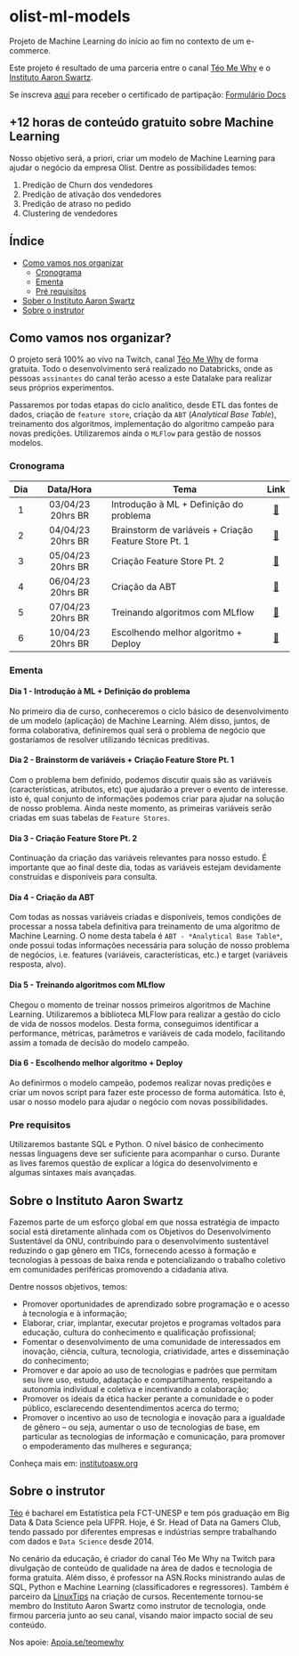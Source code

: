 # olist-ml-models
Projeto de Machine Learning do início ao fim no contexto de um e-commerce.

Este projeto é resultado de uma parceria entre o canal [Téo Me Why](https://www.twitch.tv/teomewhy) e o [Instituto Aaron Swartz](https://institutoasw.org/).

Se inscreva [aqui](https://forms.gle/bXEdjsjYWt3K9euC7) para receber o certificado de partipação: [Formulário Docs](https://forms.gle/bXEdjsjYWt3K9euC7)

## +12 horas de conteúdo gratuito sobre Machine Learning

Nosso objetivo será, a priori, criar um modelo de Machine Learning para ajudar o negócio da empresa Olist. Dentre as possibilidades temos:

1. Predição de Churn dos vendedores
2. Predição de ativação dos vendedores
3. Predição de atraso no pedido
4. Clustering de vendedores

## Índice
- [Como vamos nos organizar](#como-vamos-nos-organizar)
  - [Cronograma](#cronograma)
  - [Ementa](#ementa)
  - [Pré requisitos](#pre-requisitos)
- [Sober o Instituto Aaron Swartz](#sobre-o-instituto-aaron-swartz)
- [Sobre o instrutor](#sobre-o-instrutor)

## Como vamos nos organizar?

O projeto será 100% ao vivo na Twitch, canal [Téo Me Why](https://www.twitch.tv/teomewhy) de forma gratuita. Todo o desenvolvimento será realizado no Databricks, onde as pessoas `assinantes` do canal terão acesso a este Datalake para realizar seus próprios experimentos.

Passaremos por todas etapas do ciclo analítico, desde ETL das fontes de dados, criação de `feature store`, criação da `ABT` (_Analytical Base Table_), treinamento dos algoritmos, implementação do algoritmo campeão para novas predições. Utilizaremos ainda o `MLFlow` para gestão de nossos modelos.

### Cronograma

| Dia | Data/Hora | Tema | Link |
| :---: | :---: | --- | :---: |
| 1 | 03/04/23 20hrs BR | Introdução à ML + Definição do problema | [:link:](https://www.twitch.tv/teomewhy/schedule?segmentID=94801bcb-c6ff-48d2-9b66-a818a5fa0571) |
| 2 | 04/04/23 20hrs BR | Brainstorm de variáveis + Criação Feature Store Pt. 1 | [:link:](https://www.twitch.tv/teomewhy/schedule?segmentID=45919433-bed9-4783-9ab8-3965149115dc) |
| 3 | 05/04/23 20hrs BR | Criação Feature Store Pt. 2 | [:link:](https://www.twitch.tv/teomewhy/schedule?segmentID=5de9cb10-518b-4fe6-b128-5556fa492ea8) |
| 4 | 06/04/23 20hrs BR | Criação da ABT | [:link:](https://www.twitch.tv/teomewhy/schedule?segmentID=24099f20-c017-4f79-a598-2a4b4aca460e) |
| 5 | 07/04/23 20hrs BR | Treinando algoritmos com MLflow | [:link:](https://www.twitch.tv/teomewhy/schedule?segmentID=48343bdd-6abf-4c66-a452-d6c3702f8e91) |
| 6 | 10/04/23 20hrs BR | Escolhendo melhor algoritmo + Deploy | [:link:](https://www.twitch.tv/teomewhy/schedule?segmentID=5a083e57-cbaf-4117-83e4-77b294f9d8ff) |

### Ementa

#### Dia 1 - Introdução à ML + Definição do problema

No primeiro dia de curso, conheceremos o ciclo básico de desenvolvimento de um modelo (aplicação) de Machine Learning. Além disso, juntos, de forma colaborativa, definiremos qual será o problema de negócio que gostaríamos de resolver utilizando técnicas preditivas.

#### Dia 2 - Brainstorm de variáveis + Criação Feature Store Pt. 1

Com o problema bem definido, podemos discutir quais são as variáveis (características, atributos, etc) que ajudarão a prever o evento de interesse. isto é, qual conjunto de informações podemos criar para ajudar na solução de nosso problema. Ainda neste momento, as primeiras variáveis serão criadas em suas tabelas de `Feature Stores`.

#### Dia 3 - Criação Feature Store Pt. 2

Continuação da criação das variáveis relevantes para nosso estudo. É importante que ao final deste dia, todas as variáveis estejam devidamente construídas e disponíveis para consulta.

#### Dia 4 - Criação da ABT

Com todas as nossas variáveis criadas e disponíveis, temos condições de processar a nossa tabela definitiva para treinamento de uma algoritmo de Machine Learning. O nome desta tabela é `ABT - *Analytical Base Table*`, onde possui todas informações necessária para solução de nosso problema de negócios, i.e. features (variáveis, características, etc.) e target (variáveis resposta, alvo).

#### Dia 5 - Treinando algoritmos com MLflow

Chegou o momento de treinar nossos primeiros algoritmos de Machine Learning. Utilizaremos a biblioteca MLFlow para realizar a gestão do ciclo de vida de nossos modelos. Desta forma, conseguimos identificar a performance, métricas, parâmetros e variáveis de cada modelo, facilitando assim a tomada de decisão do modelo campeão.

#### Dia 6 - Escolhendo melhor algoritmo + Deploy

Ao definirmos o modelo campeão, podemos realizar novas predições e criar um novos script para fazer este processo de forma automática. Isto é, usar o nosso modelo para ajudar o negócio com novas possibilidades.

### Pre requisitos

Utilizaremos bastante SQL e Python. O nível básico de conhecimento nessas linguagens deve ser suficiente para acompanhar o curso. Durante as lives faremos questão de explicar a lógica do desenvolvimento e algumas sintaxes mais avançadas.

## Sobre o Instituto Aaron Swartz

Fazemos parte de um esforço global em que nossa estratégia de impacto social está diretamente alinhada com os Objetivos do Desenvolvimento Sustentável da ONU, contribuindo para o desenvolvimento sustentável reduzindo o gap gênero em TICs, fornecendo acesso à formação e tecnologias à pessoas de baixa renda e potencializando o trabalho coletivo em comunidades periféricas promovendo a cidadania ativa.

Dentre nossos objetivos, temos:
- Promover oportunidades de aprendizado sobre programação e o acesso à tecnologia e à informação;
- Elaborar, criar, implantar, executar projetos e programas voltados para educação, cultura do conhecimento e qualificação profissional;
- Fomentar o desenvolvimento de uma comunidade de interessados em inovação, ciência, cultura, tecnologia, criatividade, artes e disseminação do conhecimento;
- Promover e dar apoio ao uso de tecnologias e padrões que permitam seu livre uso, estudo, adaptação e compartilhamento, respeitando a autonomia individual e coletiva e incentivando a colaboração;
- Promover os ideais da ética hacker perante a comunidade e o poder público, esclarecendo desentendimentos acerca do termo;
- Promover o incentivo ao uso de tecnologia e inovação para a igualdade de gênero – ou seja, aumentar o uso de tecnologias de base, em particular as tecnologias de informação e comunicação, para promover o empoderamento das mulheres e segurança;

Conheça mais em: [institutoasw.org](https://institutoasw.org/)

## Sobre o instrutor

[Téo](https://www.linkedin.com/in/teocalvo/) é bacharel em Estatística pela FCT-UNESP e tem pós graduação em Big Data & Data Science pela UFPR. Hoje, é Sr. Head of Data na Gamers Club, tendo passado por diferentes empresas e indústrias sempre trabalhando com dados e `Data Science` desde 2014.

No cenário da educação, é criador do canal Téo Me Why na Twitch para divulgação de conteúdo de qualidade na área de dados e tecnologia de forma gratuita. Além disso, é professor na ASN.Rocks ministrando aulas de SQL, Python e Machine Learning (classificadores e regressores). Também é parceiro da [LinuxTips](https://www.linuxtips.io/) na criação de cursos. Recentemente tornou-se membro do Instituto Aaron Swartz como instrutor de tecnologia, onde firmou parceria junto ao seu canal, visando maior impacto social de seu conteúdo.

Nos apoie: [Apoia.se/teomewhy](http://apoia.se/teomewhy)
